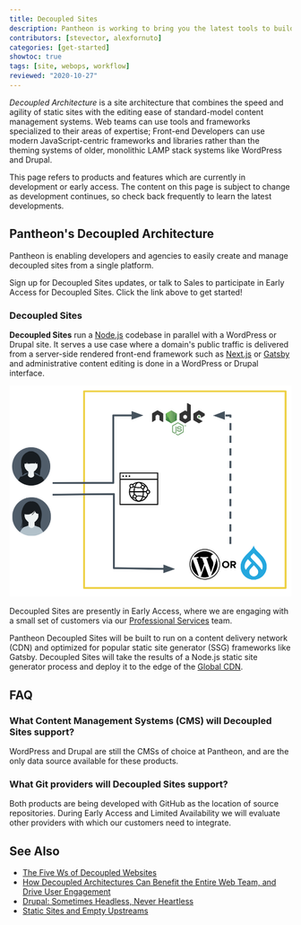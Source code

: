 ```yaml
---
title: Decoupled Sites
description: Pantheon is working to bring you the latest tools to build decoupled sites.
contributors: [stevector, alexfornuto]
categories: [get-started]
showtoc: true
tags: [site, webops, workflow]
reviewed: "2020-10-27"
---
```


<p><dfn id="decoupled">Decoupled Architecture</dfn> is a site architecture that combines the speed and agility of static sites with the editing ease of standard-model content management systems. Web teams can use tools and frameworks specialized to their areas of expertise; Front-end Developers can use modern JavaScript-centric frameworks and libraries rather than the theming systems of older, monolithic LAMP stack systems like WordPress and Drupal.</p>

<Alert title="Early Access" type="info" icon="leaf">

This page refers to products and features which are currently in development or early access. The content on this page is subject to change as development continues, so check back frequently to learn the latest developments.

</Alert>

## Pantheon's Decoupled Architecture

Pantheon is enabling developers and agencies to easily create and manage decoupled sites from a single platform.

<Enablement link="https://pantheon.io/decoupled-cms?docs" title="Sign up for updates!">

Sign up for Decoupled Sites updates, or talk to Sales to participate in Early Access for Decoupled Sites. Click the link above to get started!

</Enablement>

### Decoupled Sites

**Decoupled Sites** run a [Node.js](https://nodejs.org/) codebase in parallel with a WordPress or Drupal site.
It serves a use case where a domain's public traffic is delivered from a server-side rendered front-end framework such as [Next.js](https://nextjs.org/) or [Gatsby]() and administrative content editing is done in a WordPress or Drupal interface.

![A flow diagram of the Decoupled Sites architecture](../images/decoupled/decoupled-bridge-diagram.png)

Decoupled Sites are presently in Early Access, where we are engaging with a small set of customers via our [Professional Services](/guides/professional-services) team.

Pantheon Decoupled Sites will be built to run on a content delivery network (CDN) and optimized for popular static site generator (SSG) frameworks like Gatsby. Decoupled Sites will take the results of a Node.js static site generator process and deploy it to the edge of the [Global CDN](/global-cdn).



## FAQ

### What Content Management Systems (CMS) will Decoupled Sites support?

WordPress and Drupal are still the CMSs of choice at Pantheon, and are the only data source available for these products.

### What Git providers will Decoupled Sites support?

Both products are being developed with GitHub as the location of source repositories.
During Early Access and Limited Availability we will evaluate other providers with which our customers need to integrate.

## See Also

- [The Five Ws of Decoupled Websites](https://2020.wpcampus.org/schedule/the-five-ws-of-decoupled-websites/)
- [How Decoupled Architectures Can Benefit the Entire Web Team, and Drive User Engagement](https://pantheon.io/blog/decoupled-architectures-can-benefit-every-member-of-web-team)
- [Drupal: Sometimes Headless, Never Heartless](https://pantheon.io/blog/drupal-sometimes-headless-never-heartless)
- [Static Sites and Empty Upstreams](/static-site-empty-upstream)
